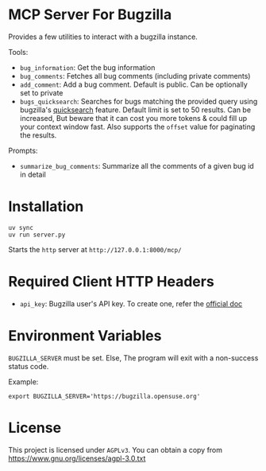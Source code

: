 # MCP Server For Bugzilla

Provides a few utilities to interact with a bugzilla instance.

Tools:

- `bug_information`: Get the bug information
- `bug_comments`: Fetches all bug comments (including private comments)
- `add_comment`: Add a bug comment. Default is public. Can be optionally set to private
- `bugs_quicksearch`: Searches for bugs matching the provided query using bugzilla's [quicksearch](https://bugzilla.readthedocs.io/en/latest/using/finding.html#quicksearch) feature. Default limit is set to 50 results. Can be increased, But beware that it can cost you more tokens & could fill up your context window fast. Also supports the `offset` value for paginating the results.

Prompts:

- `summarize_bug_comments`: Summarize all the comments of a given bug id in detail

# Installation

```
uv sync
uv run server.py
```

Starts the `http` server at `http://127.0.0.1:8000/mcp/`

# Required Client HTTP Headers

- `api_key`: Bugzilla user's API key. To create one, refer the [official doc](https://bugzilla.readthedocs.io/en/latest/api/core/v1/general.html#authentication)

# Environment Variables

`BUGZILLA_SERVER` must be set. Else, The program will exit with a non-success status code.

Example:
```
export BUGZILLA_SERVER='https://bugzilla.opensuse.org'
```

# License

This project is licensed under `AGPLv3`. You can obtain a copy from https://www.gnu.org/licenses/agpl-3.0.txt
